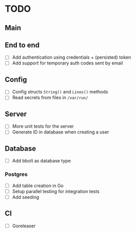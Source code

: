 # TODO

## Main

## End to end

- [ ] Add authentication using credentials + (persisted) token
- [ ] Add support for temporary auth codes sent by email

## Config

- [ ] Config structs `String()` and `Lines()` methods
- [ ] Read secrets from files in `/var/run/`

## Server

- [ ] More unit tests for the server
- [ ] Generate ID in database when creating a user

## Database

- [ ] Add bbolt as database type

### Postgres

- [ ] Add table creation in Go
- [ ] Setup parallel testing for integration tests
- [ ] Add seeding

## CI

- [ ] Goreleaser
